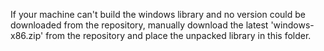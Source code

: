 If your machine can't build the windows library and no version could 
be downloaded from the repository, manually download the latest
'windows-x86.zip' from the repository and place the unpacked library in this folder.
